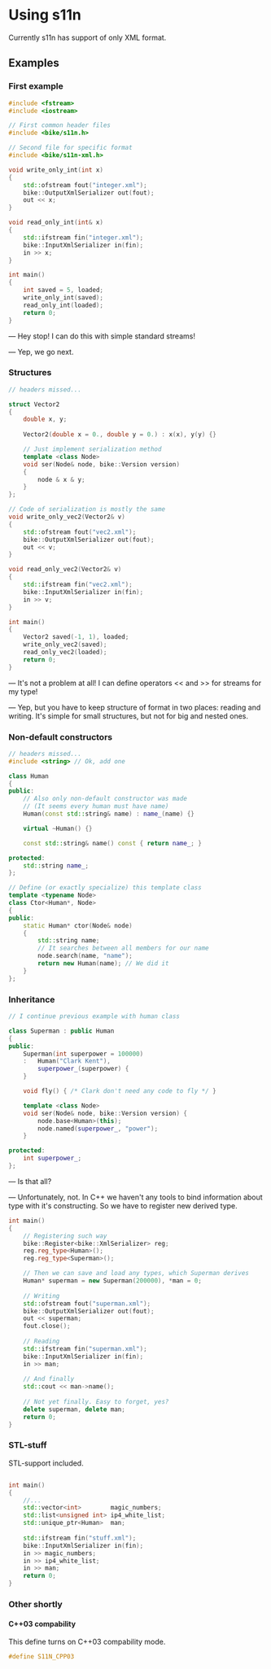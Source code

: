 Using s11n
====================

Currently s11n has support of only XML format.

Examples
---------------------

### First example
```cpp
#include <fstream>
#include <iostream>

// First common header files
#include <bike/s11n.h>

// Second file for specific format
#include <bike/s11n-xml.h>

void write_only_int(int x)
{
	std::ofstream fout("integer.xml");
	bike::OutputXmlSerializer out(fout);
	out << x;
}

void read_only_int(int& x)
{
	std::ifstream fin("integer.xml");
	bike::InputXmlSerializer in(fin);
	in >> x;
}

int main()
{
	int saved = 5, loaded;
	write_only_int(saved);
	read_only_int(loaded);
	return 0;
}

```

— Hey stop! I can do this with simple standard streams!

— Yep, we go next.


### Structures
```cpp
// headers missed...

struct Vector2
{
	double x, y;
	
	Vector2(double x = 0., double y = 0.) : x(x), y(y) {}

	// Just implement serialization method
	template <class Node>
	void ser(Node& node, bike::Version version) 
	{
		node & x & y;
	}
};

// Code of serialization is mostly the same
void write_only_vec2(Vector2& v)
{
	std::ofstream fout("vec2.xml");
	bike::OutputXmlSerializer out(fout);
	out << v;
}

void read_only_vec2(Vector2& v)
{
	std::ifstream fin("vec2.xml");
	bike::InputXmlSerializer in(fin);
	in >> v;
}

int main()
{
	Vector2 saved(-1, 1), loaded;
	write_only_vec2(saved);
	read_only_vec2(loaded);
	return 0;
}

```

— It's not a problem at all! I can define operators << and >> for streams for my type!

— Yep, but you have to keep structure of format in two places: reading and writing. It's simple for small structures, but not for big and nested ones.


### Non-default constructors
```cpp
// headers missed...
#include <string> // Ok, add one

class Human
{
public:
	// Also only non-default constructor was made
	// (It seems every human must have name)
	Human(const std::string& name) : name_(name) {}	

	virtual ~Human() {}

	const std::string& name() const { return name_; }

protected:
	std::string name_;
};

// Define (or exactly specialize) this template class
template <typename Node>
class Ctor<Human*, Node>
{
public:
	static Human* ctor(Node& node) 
	{
		std::string name;
		// It searches between all members for our name
		node.search(name, "name");
		return new Human(name); // We did it
	}
};
```

### Inheritance
```cpp
// I continue previous example with human class

class Superman : public Human
{
public:
    Superman(int superpower = 100000) 
	:	Human("Clark Kent"), 
		superpower_(superpower) {
	}    

	void fly() { /* Clark don't need any code to fly */ }

    template <class Node>
    void ser(Node& node, bike::Version version) {
        node.base<Human>(this);
		node.named(superpower_, "power");
    }

protected:
    int superpower_;
};
```

— Is that all?

— Unfortunately, not. In C++ we haven't any tools to bind information about type with it's constructing. So we have to register new derived type.

```cpp
int main()
{
	// Registering such way
	bike::Register<bike::XmlSerializer> reg;
	reg.reg_type<Human>();
	reg.reg_type<Superman>();

	// Then we can save and load any types, which Superman derives
	Human* superman = new Superman(200000), *man = 0;
	
	// Writing
	std::ofstream fout("superman.xml");
	bike::OutputXmlSerializer out(fout);
	out << superman;
	fout.close();
	
	// Reading
	std::ifstream fin("superman.xml");
	bike::InputXmlSerializer in(fin);
	in >> man;
	
	// And finally 
	std::cout << man->name();
	
	// Not yet finally. Easy to forget, yes?
	delete superman, delete man; 
	return 0;
}
```

### STL-stuff

STL-support included.

```cpp

int main()
{
	//...
	std::vector<int>        magic_numbers;
	std::list<unsigned int> ip4_white_list;
	std::unique_ptr<Human>  man;
	
	std::ifstream fin("stuff.xml");
	bike::InputXmlSerializer in(fin);
	in >> magic_numbers;
	in >> ip4_white_list;
	in >> man;
	return 0;
}
```

### Other shortly
#### C++03 compability
This define turns on C++03 compability mode.
```cpp
#define S11N_CPP03
```
